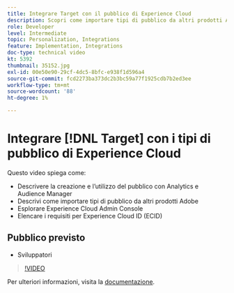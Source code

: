 ```yaml
---
title: Integrare Target con il pubblico di Experience Cloud
description: Scopri come importare tipi di pubblico da altri prodotti Adobe. Acquisisci familiarità con Experience Cloud Admin Console e con i requisiti per l’Experience Cloud ID (ECID).
role: Developer
level: Intermediate
topic: Personalization, Integrations
feature: Implementation, Integrations
doc-type: technical video
kt: 5392
thumbnail: 35152.jpg
exl-id: 00e50e90-29cf-4dc5-8bfc-e938f1d596a4
source-git-commit: fcd2273ba373dc2b3bc59a77f1925cdb7b2ed3ee
workflow-type: tm+mt
source-wordcount: '88'
ht-degree: 1%

---
```


# Integrare [!DNL Target] con i tipi di pubblico di Experience Cloud

Questo video spiega come:

* Descrivere la creazione e l’utilizzo del pubblico con Analytics e Audience Manager
* Descrivi come importare tipi di pubblico da altri prodotti Adobe
* Esplorare Experience Cloud Admin Console
* Elencare i requisiti per Experience Cloud ID (ECID)

## Pubblico previsto

* Sviluppatori

>[!VIDEO](https://video.tv.adobe.com/v/35152/?quality=12)

Per ulteriori informazioni, visita la [documentazione](https://experienceleague.adobe.com/docs/target/using/integrate/mmp.html?lang=it).
